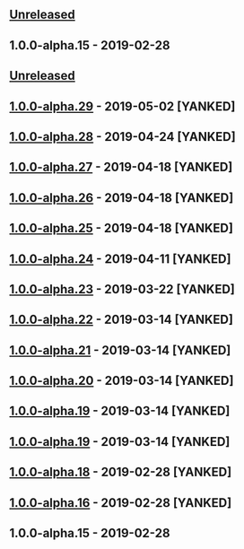 ## [Unreleased]

## 1.0.0-alpha.15 - 2019-02-28
[unreleased]: https://github.com/unadlib/tees/compare/v1.0.0-alpha.15...HEAD

## [Unreleased]

## [1.0.0-alpha.29] - 2019-05-02 [YANKED]

## [1.0.0-alpha.28] - 2019-04-24 [YANKED]

## [1.0.0-alpha.27] - 2019-04-18 [YANKED]

## [1.0.0-alpha.26] - 2019-04-18 [YANKED]

## [1.0.0-alpha.25] - 2019-04-18 [YANKED]

## [1.0.0-alpha.24] - 2019-04-11 [YANKED]

## [1.0.0-alpha.23] - 2019-03-22 [YANKED]

## [1.0.0-alpha.22] - 2019-03-14 [YANKED]

## [1.0.0-alpha.21] - 2019-03-14 [YANKED]

## [1.0.0-alpha.20] - 2019-03-14 [YANKED]

## [1.0.0-alpha.19] - 2019-03-14 [YANKED]

## [1.0.0-alpha.19] - 2019-03-14 [YANKED]

## [1.0.0-alpha.18] - 2019-02-28 [YANKED]

## [1.0.0-alpha.16] - 2019-02-28 [YANKED]

## 1.0.0-alpha.15 - 2019-02-28
[unreleased]: https://github.com/summergan/tees/compare/v1.0.0-alpha.29...HEAD
[1.0.0-alpha.29]: https://github.com/summergan/tees/compare/v1.0.0-alpha.28...v1.0.0-alpha.29
[1.0.0-alpha.28]: https://github.com/unadlib/tees/compare/v1.0.0-alpha.27...v1.0.0-alpha.28
[1.0.0-alpha.27]: https://github.com/unadlib/tees/compare/v1.0.0-alpha.26...v1.0.0-alpha.27
[1.0.0-alpha.26]: https://github.com/unadlib/tees/compare/v1.0.0-alpha.25...v1.0.0-alpha.26
[1.0.0-alpha.25]: https://github.com/summergan/tees/compare/v1.0.0-alpha.24...v1.0.0-alpha.25
[1.0.0-alpha.24]: https://github.com/summergan/tees/compare/v1.0.0-alpha.23...v1.0.0-alpha.24
[1.0.0-alpha.23]: https://github.com/summergan/tees/compare/v1.0.0-alpha.22...v1.0.0-alpha.23
[1.0.0-alpha.22]: https://github.com/summergan/tees/compare/v1.0.0-alpha.21...v1.0.0-alpha.22
[1.0.0-alpha.21]: https://github.com/unadlib/tees/compare/v1.0.0-alpha.20...v1.0.0-alpha.21
[1.0.0-alpha.20]: https://github.com/unadlib/tees/compare/v1.0.0-alpha.19...v1.0.0-alpha.20
[1.0.0-alpha.19]: https://github.com/summergan/tees/compare/v1.0.0-alpha.19...v1.0.0-alpha.19
[1.0.0-alpha.19]: https://github.com/unadlib/tees/compare/v1.0.0-alpha.18...v1.0.0-alpha.19
[1.0.0-alpha.18]: https://github.com/unadlib/tees/compare/v1.0.0-alpha.16...v1.0.0-alpha.18
[1.0.0-alpha.16]: https://github.com/unadlib/tees/compare/v1.0.0-alpha.15...v1.0.0-alpha.16
